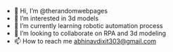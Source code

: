 - 👋 Hi, I’m @therandomwebpages
- 👀 I’m interested in 3d models 
- 🌱 I’m currently learning robotic automation process 
- 💞️ I’m looking to collaborate on RPA and 3d modeling 
- 📫 How to reach me abhinavdixit303@gmail.com

<!---
therandomwebpages/therandomwebpages is a ✨ special ✨ repository because its `README.md` (this file) appears on your GitHub profile.
You can click the Preview link to take a look at your changes.
--->
